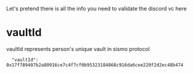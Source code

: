 Let's pretend there is all the info you need to validate the discord vc here

# vaultId

vaultId represents person's unique vault in sismo protocol

```
  "vaultId": 0x17f789407b2a80916ce7c4f7cf0b95323184868c916da6cee220f2d2ec48b474
```
